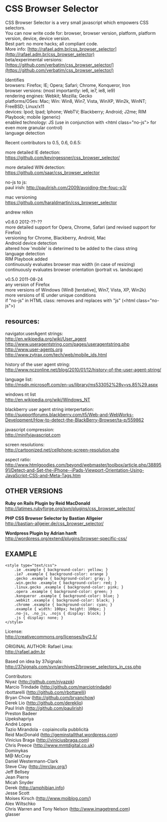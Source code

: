 # CSS Browser Selector

CSS Browser Selector is a very small javascript which empowers CSS selectors.
<br />You can now write code for: browser, browser version, platform, platform version, device, device version.
<br />Best part: no more hacks; all compliant code.
<br />More info: [http://rafael.adm.br/css_browser_selector](http://rafael.adm.br/css_browser_selector)
<br />beta/experimental versions: [https://github.com/verbatim/css_browser_selector/](https://github.com/verbatim/css_browser_selector/)

Identifies
<br />browsers: Firefox; IE; Opera; Safari; Chrome, Konqueror, Iron
<br />browser versions: (most importantly: ie6, ie7, ie8, ie9)
<br />rendering engines: Webkit; Mozilla; Gecko
<br />platforms/OSes: Mac; Win: Win8, Win7, Vista, WinXP, Win2k, WinNT; FreeBSD; Linux/x11 
<br />devices: Ipod; Ipad; Iphone; WebTV; Blackberry; Android; J2me; RIM Playbook; mobile (generic)
<br />enabled technology: JS (use in conjunction with &lt;html class="no-js"> for even more granular control)
<br />language detection

Recent contributors to 0.5, 0.6, 0.6.5:

more detailed IE detection:
<br />https://github.com/kevingessner/css_browser_selector/

more detailed WIN detection:
<br />https://github.com/saar/css_browser_selector

no-js to js:
<br />paul irish: http://paulirish.com/2009/avoiding-the-fouc-v3/

mac versioning
<br />https://github.com/haraldmartin/css_browser_selector

andrew relkin

v0.6.0 2012-??-??
<br />more detailed support for Opera, Chrome, Safari (and revised support for Firefox)
<br />versioning for Chrome, Blackberry, Android, Mac
<br />Android device detection
<br />altered how 'mobile' is deterimed to be added to the class string
<br />language detection
<br />RIM Playbook added
<br />continuously evaluates browser max width (in case of resizing)
<br />continuously evaluates browser orientation (portrait vs. landscape)

v0.5.0 2011-08-24
<br />any version of Firefox
<br />more versions of Windows (Win8 [tentative], Win7, Vista, XP, Win2k)
<br />more versions of IE under unique conditions
<br />if "no-js" in HTML class: removes and replaces with "js" (\<html class="no-js"\>)

## resources:

navigator.userAgent strings:
<br />http://en.wikipedia.org/wiki/User_agent
<br />http://www.useragentstring.com/pages/useragentstring.php
<br />http://www.user-agents.org
<br />http://www.zytrax.com/tech/web/mobile_ids.html

history of the user agent string:
<br />http://www.nczonline.net/blog/2010/01/12/history-of-the-user-agent-string/

language list:
<br />http://msdn.microsoft.com/en-us/library/ms533052%28v=vs.85%29.aspx

windows nt list
<br />http://en.wikipedia.org/wiki/Windows_NT

blackberry user agent string interpertation:
<br />http://supportforums.blackberry.com/t5/Web-and-WebWorks-Development/How-to-detect-the-BlackBerry-Browser/ta-p/559862

javascript compression:
<br />http://minifyjavascript.com

screen resolutions:
<br />http://cartoonized.net/cellphone-screen-resolution.php

aspect ratio:
<br />http://www.htmlgoodies.com/beyond/webmaster/toolbox/article.php/3889591/Detect-and-Set-the-iPhone--iPads-Viewport-Orientation-Using-JavaScript-CSS-and-Meta-Tags.htm

## OTHER VERSIONS

<b>Ruby on Rails Plugin by Reid MacDonald</b>
<br />http://latimes.rubyforge.org/svn/plugins/css_browser_selector/

<b>PHP CSS Browser Selector by Bastian Allgeier</b>
<br />http://bastian-allgeier.de/css_browser_selector/

<b>Wordpress Plugin by Adrian hanft</b>
<br />http://wordpress.org/extend/plugins/browser-specific-css/

## EXAMPLE

    <style type="text/css"> 
	    .ie .example { background-color: yellow; }
	    .ie7 .example { background-color: orange }
	    .gecko .example { background-color: gray; }
	    .win.gecko .example { background-color: red; }
	    .linux.gecko .example { background-color: pink; }
	    .opera .example { background-color: green; }
	    .konqueror .example { background-color: blue; }
	    .webkit .example { background-color: black; }
	    .chrome .example { background-color: cyan; }
	    .example { width: 100px; height: 100px; }
	    .no-js, .no_js, .nojs { display: block; }
	    .js { display: none; }
    </style>

License:
<br />http://creativecommons.org/licenses/by/2.5/

ORIGINAL AUTHOR: Rafael Lima:
<br />http://rafael.adm.br

Based on idea by 37signals:
<br />http://37signals.com/svn/archives2/browser_selectors_in_css.php

Contributors:
<br />Niyaz (http://github.com/niyazpk)
<br />Marcio Trindade (http://github.com/marciotrindade)
<br />rbottarelli (http://github.com/rbottarelli)
<br />Bryan Chow (http://github.com/bryanchow)
<br />Derek Lio (http://github.com/dereklio)
<br />Paul Irish (http://github.com/paulirish)
<br />Preston Badeer
<br />Upekshapriya
<br />André Lopes
<br />Tazio Mirandola - copiaincolla pubblicità
<br />Reid MacDonald (http://geminstallthat.wordpress.com)
<br />Vinicius Braga (http://viniciusbraga.com)
<br />Chris Preece (http://www.mmtdigital.co.uk)
<br />Dominykas
<br />M@ McCray
<br />Daniel Westermann-Clark
<br />Steve Clay (http://mrclay.org/)
<br />Jeff Bellsey
<br />Jean Pierre
<br />Micah Snyder
<br />Derek (http://amphibian.info)
<br />Jesse Scott
<br />Moises Kirsch (http://www.moiblog.com/)
<br />Alex Wiltschko
<br />Chris Warren and Tony Nelson (http://www.imagetrend.com)
<br />glasser
